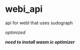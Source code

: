 # webi_api
api for webI that uses sudograph


*optimized*

***need to install wasm ic optimizer*** 

```cargo install ic-cdk-optimizer --root target
